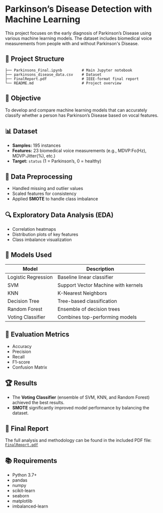 # Parkinson’s Disease Detection with Machine Learning

This project focuses on the early diagnosis of Parkinson’s Disease using various machine learning models. The dataset includes biomedical voice measurements from people with and without Parkinson's Disease.

## 📁 Project Structure

```
├── Parkinsons_Final.ipynb         # Main Jupyter notebook
├── parkinsons_disease_data.csv    # Dataset
├── FinalReport.pdf                # IEEE-format final report
└── README.md                      # Project overview
```

## 🧠 Objective

To develop and compare machine learning models that can accurately classify whether a person has Parkinson’s Disease based on vocal features.

## 📊 Dataset

- **Samples:** 195 instances
- **Features:** 23 biomedical voice measurements (e.g., MDVP:Fo(Hz), MDVP:Jitter(%), etc.)
- **Target:** `status` (1 = Parkinson’s, 0 = healthy)

## 🧹 Data Preprocessing

- Handled missing and outlier values
- Scaled features for consistency
- Applied **SMOTE** to handle class imbalance

## 🔍 Exploratory Data Analysis (EDA)

- Correlation heatmaps
- Distribution plots of key features
- Class imbalance visualization

## 🤖 Models Used

| Model               | Description                          |
|--------------------|--------------------------------------|
| Logistic Regression| Baseline linear classifier           |
| SVM                | Support Vector Machine with kernels  |
| KNN                | K-Nearest Neighbors                  |
| Decision Tree      | Tree-based classification            |
| Random Forest      | Ensemble of decision trees           |
| Voting Classifier  | Combines top-performing models       |

## 🎯 Evaluation Metrics

- Accuracy
- Precision
- Recall
- F1-score
- Confusion Matrix

## 🏆 Results

- The **Voting Classifier** (ensemble of SVM, KNN, and Random Forest) achieved the best results.
- **SMOTE** significantly improved model performance by balancing the dataset.

## 📄 Final Report

The full analysis and methodology can be found in the included PDF file: [`FinalReport.pdf`](./FinalReport.pdf)

## 📚 Requirements

- Python 3.7+
- pandas
- numpy
- scikit-learn
- seaborn
- matplotlib
- imbalanced-learn

